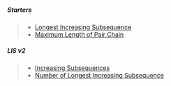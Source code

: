##### Starters
> - [Longest Increasing Subsequence](https://leetcode.com/problems/longest-increasing-subsequence/description/)
> - [Maximum Length of Pair Chain](https://leetcode.com/problems/maximum-length-of-pair-chain/description/)

##### LIS v2
> - [Increasing Subsequences](https://leetcode.com/problems/increasing-subsequences/description/)
> - [Number of Longest Increasing Subsequence](https://leetcode.com/problems/number-of-longest-increasing-subsequence/description/)
